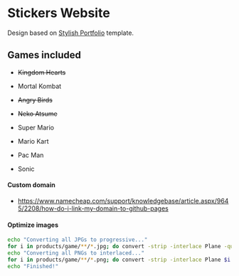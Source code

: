 # Stickers Website

Design based on [Stylish Portfolio](https://startbootstrap.com/template-overviews/stylish-portfolio/) template.

## Games included

- ~~Kingdom Hearts~~
- Mortal Kombat
- ~~Angry Birds~~
- ~~Neko Atsume~~

- Super Mario
- Mario Kart
- Pac Man
- Sonic

#### Custom domain

- https://www.namecheap.com/support/knowledgebase/article.aspx/9645/2208/how-do-i-link-my-domain-to-github-pages

#### Optimize images

```sh
echo "Converting all JPGs to progressive..."
for i in products/game/**/*.jpg; do convert -strip -interlace Plane -quality 80 $i $i; done
echo "Converting all PNGs to interlaced..."
for i in products/game/**/*.png; do convert -strip -interlace Plane $i $i; done
echo "Finished!"
```
